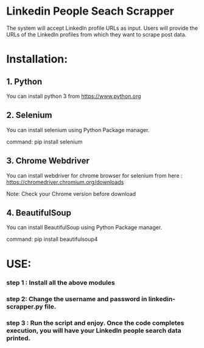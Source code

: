 # Linkedin People Seach Scrapper
The system will accept LinkedIn profile URLs as input. Users will provide the URLs of the LinkedIn profiles from which they want to scrape post data.

# Installation:

## 1. Python
 You can install python 3 from https://www.python.org

## 2. Selenium

You can install selenium using Python Package manager.

command: pip install selenium


## 3. Chrome Webdriver

You can install webdriver for chrome browser for selenium from here : https://chromedriver.chromium.org/downloads

Note: Check your Chrome version before download


## 4. BeautifulSoup

You can install BeautifulSoup using Python Package manager.

command: pip install beautifulsoup4


# USE:

### step 1 : Install all the above modules

### step 2: Change the username and password in linkedin-scrapper.py file.

### step 3 : Run the script and enjoy. Once the code completes execution, you will have your LinkedIn people search data printed.



